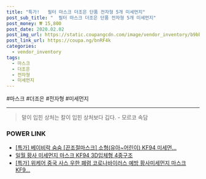 ```yaml
--- 
title: "특가!   필터 마스크 더조은 단품 전자형 5개 미세먼지" 
post_sub_title: "  필터 마스크 더조은 단품 전자형 5개 미세먼지" 
post_money: ₩ 15,800 
post_date: 2020.02.02 
post_img_url: https://static.coupangcdn.com/image/vendor_inventory/b9bb/8faf344a856f78e4a4b015f771872069f388d2eee637642248682951435d.jpg 
post_link_url: https://coupa.ng/bnRF4k 
categories: 
  - vendor_inventory 
tags: 
  - 마스크 
  - 더조은 
  - 전자형 
  - 미세먼지 
--- 
```

  #마스크 #더조은 #전자형 #미세먼지 
<hr> 

> 말이 입힌 상처는 칼이 입힌 상처보다 깁다. - 모르코 속담 


### POWER LINK

* <a href="https://blog.naver.com/santokki14/221789054544" target="_blank">[특가] 베이비락 숨숨 [끈조절마스크] 소형(유아~어린이) KF94 미세먼...</a>
* <a href="https://blog.naver.com/an0733/221785412570" target="_blank">일월 황사 미세먼지 마스크 KF94 3D입체형 4중구조</a>
* <a href="https://blog.naver.com/santokki14/221788452188" target="_blank">[특가] 위케어 중국 사스 우한 폐렴 코로나바이러스 예방 황사미세먼지 마스크 KF9...</a>
